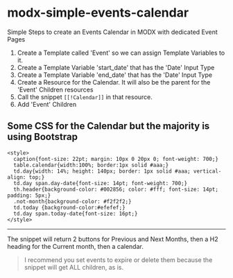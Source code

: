 # modx-simple-events-calendar
Simple Steps to create an Events Calendar in MODX with dedicated Event Pages

1. Create a Template called 'Event' so we can assign Template Variables to it.
2. Create a Template Variable 'start_date' that has the 'Date' Input Type
3. Create a Template Variable 'end_date' that has the 'Date' Input Type
4. Create a Resource for the Calendar. It will also be the parent for the 'Event' Children resources
5. Call the snippet `[[!Calendar]]` in that resource.
6. Add 'Event' Children 

## Some CSS for the Calendar but the majority is using Bootstrap

```
<style>
  caption{font-size: 22pt; margin: 10px 0 20px 0; font-weight: 700;}
  table.calendar{width:100%; border:1px solid #aaa;}
  td.day{width: 14%; height: 140px; border: 1px solid #aaa; vertical-align: top;}
  td.day span.day-date{font-size: 14pt; font-weight: 700;}
  th.header{background-color: #002856; color: #fff; font-size: 14pt; padding: 5px;}
  .not-month{background-color: #f2f2f2;}
  td.today {background-color:#efefef;}
  td.day span.today-date{font-size: 16pt;}
</style>
```

---

The snippet will return 2 buttons for Previous and Next Months, then a H2 heading for the Current month, then a calendar.

> I recommend you set events to expire or delete them because the snippet will get ALL children, as is. 
